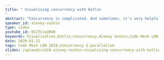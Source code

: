 ```yaml
---
title: " Visualising concurrency with Kotlin
"
abstract: "Concurrency is complicated. And sometimes, it's very helpful to visualize a complex topic to understand it better. In this talk we'll see what concurrent design patterns such as Fan In and Fan Out really look like."
speaker_id: alexey-soshin
type: video
youtube_id: OC2TCvq1R40
keywords: Visualisation,Kotlin,Concurrency,Alexey Soshin,Code Mesh LDN,Parallelism
date: 2020-01-21
tags: Code Mesh LDN 2019,Concurrency & parallelism
slides: /uploads/cm19-alexey-soshin-visualizing-concurrency-with-kotlin-compressed.pdf
---
```


